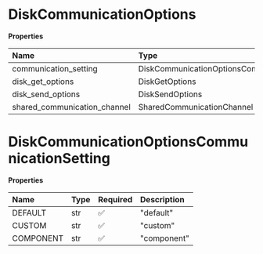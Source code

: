 # DiskCommunicationOptions

**Properties**

| Name                         | Type                                         | Required | Description |
| :--------------------------- | :------------------------------------------- | :------- | :---------- |
| communication_setting        | DiskCommunicationOptionsCommunicationSetting | ❌       |             |
| disk_get_options             | DiskGetOptions                               | ❌       |             |
| disk_send_options            | DiskSendOptions                              | ❌       |             |
| shared_communication_channel | SharedCommunicationChannel                   | ❌       |             |

# DiskCommunicationOptionsCommunicationSetting

**Properties**

| Name      | Type | Required | Description |
| :-------- | :--- | :------- | :---------- |
| DEFAULT   | str  | ✅       | "default"   |
| CUSTOM    | str  | ✅       | "custom"    |
| COMPONENT | str  | ✅       | "component" |

